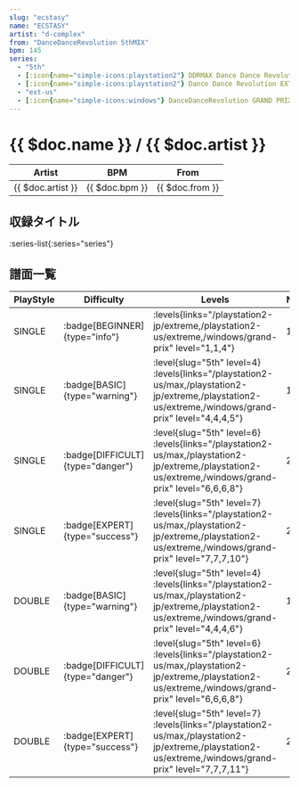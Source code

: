 ```yaml
---
slug: "ecstasy"
name: "ECSTASY"
artist: "d-complex"
from: "DanceDanceRevolution 5thMIX"
bpm: 145
series:
  - "5th"
  - [:icon{name="simple-icons:playstation2"} DDRMAX Dance Dance Revolution :icon{name="flag:us-4x3"}](/playstation2-us/max)
  - [:icon{name="simple-icons:playstation2"} Dance Dance Revolution EXTREME :icon{name="flag:jp-4x3"}](/playstation2-jp/extreme)
  - "ext-us"
  - [:icon{name="simple-icons:windows"} DanceDanceRevolution GRAND PRIX (グランプリプレー)](/windows/grand-prix)
---
```


# {{ $doc.name }} / {{ $doc.artist }}

|Artist|BPM|From|
|------|---|----|
|{{ $doc.artist }}|{{ $doc.bpm }}|{{ $doc.from }}|

## 収録タイトル

:series-list{:series="series"}

## 譜面一覧

|PlayStyle|Difficulty|Levels|Notes|Movie|
|---------|----------|------|-----|-----|
|SINGLE| :badge[BEGINNER]{type="info"}| :levels{links="/playstation2-jp/extreme,/playstation2-us/extreme,/windows/grand-prix" level="1,1,4"}|119/0||
|SINGLE| :badge[BASIC]{type="warning"}|<div class="field is-grouped is-grouped-multiline"> :level{slug="5th" level=4} :levels{links="/playstation2-us/max,/playstation2-jp/extreme,/playstation2-us/extreme,/windows/grand-prix" level="4,4,4,5"}</div>|169/0||
|SINGLE| :badge[DIFFICULT]{type="danger"}|<div class="field is-grouped is-grouped-multiline"> :level{slug="5th" level=6} :levels{links="/playstation2-us/max,/playstation2-jp/extreme,/playstation2-us/extreme,/windows/grand-prix" level="6,6,6,8"}</div>|235/0||
|SINGLE| :badge[EXPERT]{type="success"}|<div class="field is-grouped is-grouped-multiline"> :level{slug="5th" level=7} :levels{links="/playstation2-us/max,/playstation2-jp/extreme,/playstation2-us/extreme,/windows/grand-prix" level="7,7,7,10"}</div>|276/0||
|DOUBLE| :badge[BASIC]{type="warning"}|<div class="field is-grouped is-grouped-multiline"> :level{slug="5th" level=4} :levels{links="/playstation2-us/max,/playstation2-jp/extreme,/playstation2-us/extreme,/windows/grand-prix" level="4,4,4,6"}</div>|183/0||
|DOUBLE| :badge[DIFFICULT]{type="danger"}|<div class="field is-grouped is-grouped-multiline"> :level{slug="5th" level=6} :levels{links="/playstation2-us/max,/playstation2-jp/extreme,/playstation2-us/extreme,/windows/grand-prix" level="6,6,6,8"}</div>|235/0||
|DOUBLE| :badge[EXPERT]{type="success"}|<div class="field is-grouped is-grouped-multiline"> :level{slug="5th" level=7} :levels{links="/playstation2-us/max,/playstation2-jp/extreme,/playstation2-us/extreme,/windows/grand-prix" level="7,7,7,11"}</div>|296/0||
